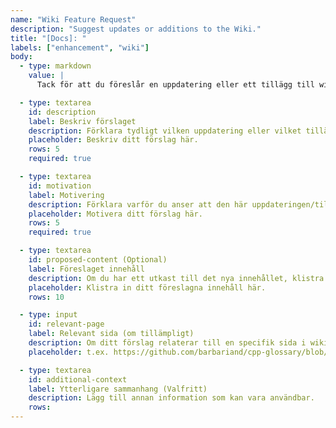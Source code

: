 ```yaml
---
name: "Wiki Feature Request"
description: "Suggest updates or additions to the Wiki."
title: "[Docs]: "
labels: ["enhancement", "wiki"]
body:
  - type: markdown
    value: |
      Tack för att du föreslår en uppdatering eller ett tillägg till wikin! Fyll i informationen nedan så att vi kan utvärdera ditt förslag.

  - type: textarea
    id: description
    label: Beskriv förslaget
    description: Förklara tydligt vilken uppdatering eller vilket tillägg du föreslår.
    placeholder: Beskriv ditt förslag här.
    rows: 5
    required: true

  - type: textarea
    id: motivation
    label: Motivering
    description: Förklara varför du anser att den här uppdateringen/tillägget är viktig. Vilka problem löser den eller vilka fördelar ger den?
    placeholder: Motivera ditt förslag här.
    rows: 5
    required: true

  - type: textarea
    id: proposed-content (Optional)
    label: Föreslaget innehåll
    description: Om du har ett utkast till det nya innehållet, klistra in det här. Detta är valfritt, men hjälper oss att förstå ditt förslag bättre.
    placeholder: Klistra in ditt föreslagna innehåll här.
    rows: 10

  - type: input
    id: relevant-page
    label: Relevant sida (om tillämpligt)
    description: Om ditt förslag relaterar till en specifik sida i wikin, ange sidans namn eller URL.
    placeholder: t.ex. https://github.com/barbariand/cpp-glossary/blob/master/docs/SUMMARY.md

  - type: textarea
    id: additional-context
    label: Ytterligare sammanhang (Valfritt)
    description: Lägg till annan information som kan vara användbar.
    rows:
---
```


